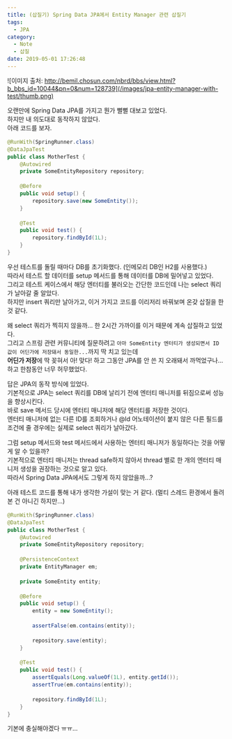 ```yaml
---
title: (삽질기) Spring Data JPA에서 Entity Manager 관련 삽질기
tags:
  - JPA
category:
  - Note
  - 삽질
date: 2019-05-01 17:26:48
---
```


![이미지 출처: http://bemil.chosun.com/nbrd/bbs/view.html?b_bbs_id=10044&pn=0&num=128739](/images/jpa-entity-manager-with-test/thumb.png)

오랜만에 Spring Data JPA를 가지고 뭔가 뻘뻘 대보고 있었다.  
하지만 내 의도대로 동작하지 않았다.  
아래 코드를 보자.  
```java
@RunWith(SpringRunner.class)
@DataJpaTest
public class MotherTest {
    @Autowired
    private SomeEntityRepository repository;

    @Before
    public void setup() {
        repository.save(new SomeEntity());
    }

    @Test
    public void test() {
        repository.findById(1L);
    }
}
```

우선 테스트를 돌릴 때마다 DB를 초기화했다. (인메모리 DB인 H2를 사용했다.)  
따라서 테스트 할 데이터를 setup 메서드를 통해 데이터를 DB에 밀어넣고 있었다.  
그리고 테스트 케이스에서 해당 엔터티를 불러오는 간단한 코드인데 나는 select 쿼리가 날아갈 줄 알았다.  
하지만 insert 쿼리만 날아가고, 이거 가지고 코드를 이리저리 바꿔보며 온갖 삽질을 한 것 같다.  

왜 select 쿼리가 찍히지 않을까... 한 2시간 가까이를 이거 때문에 계속 삽질하고 있었다.  
그리고 스프링 관련 커뮤니티에 질문하려고 `아마 SomeEntity 엔터티가 생성되면서 ID 값이 어딘가에 저장돼서 동일한...`까지 딱 치고 있는데  
**어딘가 저장**에 딱 꽂혀서 아! 맞다! 하고 그동안 JPA를 안 쓴 지 오래돼서 까먹었구나... 하고 한참동안 너무 허무했었다.  
  
답은 JPA의 동작 방식에 있었다.  
기본적으로 JPA는 select 쿼리를 DB에 날리기 전에 엔터티 매니저를 뒤짐으로써 성능을 향상시킨다.  
바로 save 메서드 당시에 엔터티 매니저에 해당 엔터티를 저장한 것이다.  
엔터티 매니저에 없는 다른 ID를 조회하거나 @Id 어노테이션이 붙지 않은 다른 필드를 조건에 줄 경우에는 실제로 select 쿼리가 날아갔다.

그럼 setup 메서드와 test 메서드에서 사용하는 엔터티 매니저가 동일하다는 것을 어떻게 알 수 있을까?  
기본적으로 엔터티 매니저는 thread safe하지 않아서 thread 별로 한 개의 엔터티 매니저 생성을 권장하는 것으로 알고 있다.  
따라서 Spring Data JPA에서도 그렇게 하지 않았을까...?  

아래 테스트 코드를 통해 내가 생각한 가설이 맞는 거 같다. (멀티 스레드 환경에서 돌려본 건 아니긴 하지만...)  
```java
@RunWith(SpringRunner.class)
@DataJpaTest
public class MotherTest {
    @Autowired
    private SomeEntityRepository repository;

    @PersistenceContext
    private EntityManager em;

    private SomeEntity entity;

    @Before
    public void setup() {
        entity = new SomeEntity();
        
        assertFalse(em.contains(entity));

        repository.save(entity);
    }

    @Test
    public void test() {
        assertEquals(Long.valueOf(1L), entity.getId());
        assertTrue(em.contains(entity));

        repository.findById(1L);
    }
}
```

기본에 충실해야겠다 ㅠㅠ...